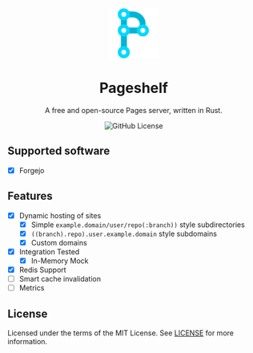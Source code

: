 <div style="text-align: center;">

<img src="./branding/pageshelf_logo.webp" width="100" alt="Logo"/>

# Pageshelf

A free and open-source Pages server, written in Rust.

![GitHub License](https://img.shields.io/github/license/mrrpnya/pageshelf)

</div>

## Supported software

- [x] Forgejo

## Features

- [x] Dynamic hosting of sites
  - [x] Simple `example.domain/user/repo(:branch))` style subdirectories
  - [x] `((branch).repo).user.example.domain` style subdomains
  - [x] Custom domains
- [x] Integration Tested
  - [x] In-Memory Mock
- [x] Redis Support
- [ ] Smart cache invalidation
- [ ] Metrics

## License

Licensed under the terms of the MIT License. See [LICENSE](./LICENSE) for more information.
